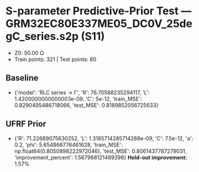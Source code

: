 # S-parameter Predictive-Prior Test — GRM32EC80E337ME05_DC0V_25degC_series.s2p (S11)
- Z0: 50.00 Ω
- Train points: 321  |  Test points: 80

## Baseline
- {'model': 'RLC series -> Γ', 'R': 76.70588235294117, 'L': 1.4200000000000003e-09, 'C': 5e-12, 'train_MSE': 0.8290495486718066, 'test_MSE': 0.8189852056725633}

## UFRF Prior
- {'R': 71.22689075630252, 'L': 1.3185714285714288e-09, 'C': 7.5e-12, 'a': 0.2, 'phi': 5.654866776461628, 'train_MSE': np.float64(0.8050898222972046), 'test_MSE': 0.8061437787279031, 'improvement_percent': 1.567968121489398}
**Held-out improvement:** 1.57%